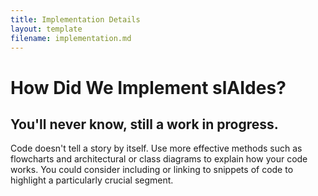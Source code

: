 ```yaml
---
title: Implementation Details
layout: template
filename: implementation.md
---
```


# How Did We Implement slAIdes?

## You'll never know, still a work in progress.

Code doesn't tell a story by itself. Use more effective methods such as flowcharts and architectural or class diagrams to explain how your code works. You could consider including or linking to snippets of code to highlight a particularly crucial segment.
